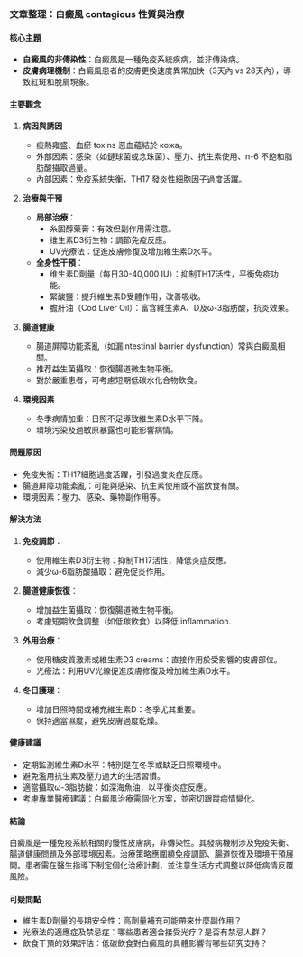 ### 文章整理：白癜風 contagious 性質與治療

#### 核心主題
- **白癜風的非傳染性**：白癜風是一種免疫系統疾病，並非傳染病。
- **皮膚病理機制**：白癜風患者的皮膚更換速度異常加快（3天內 vs 28天內），導致紅斑和脫屑現象。

#### 主要觀念
1. **病因與誘因**
   - 痰熱雍盛、血瘀 toxins 恶血蘊結於 кожа。
   - 外部因素：感染（如鏈球菌或念珠菌）、壓力、抗生素使用、n-6 不飽和脂肪酸攝取過量。
   - 內部因素：免疫系統失衡，TH17 發炎性細胞因子過度活躍。

2. **治療與干預**
   - **局部治療**：
     - 糸固醇藥膏：有效但副作用需注意。
     - 维生素D3衍生物：調節免疫反應。
     - UV光療法：促進皮膚修復及增加維生素D水平。
   - **全身性干預**：
     - 维生素D劑量（每日30-40,000 IU）：抑制TH17活性，平衡免疫功能。
     - 緊酸鹽：提升維生素D受體作用，改善吸收。
     - 膽肝油（Cod Liver Oil）：富含維生素A、D及ω-3脂肪酸，抗炎效果。

3. **腸道健康**
   - 腸道屏障功能紊亂（如漏intestinal barrier dysfunction）常與白癜風相關。
   - 推荐益生菌攝取：恢復腸道微生物平衡。
   - 對於嚴重患者，可考慮短期低碳水化合物飲食。

4. **環境因素**
   - 冬季病情加重：日照不足導致維生素D水平下降。
   - 環境污染及過敏原暴露也可能影響病情。

#### 問題原因
- 免疫失衡：TH17細胞過度活躍，引發過度炎症反應。
- 腸道屏障功能紊亂：可能與感染、抗生素使用或不當飲食有關。
- 環境因素：壓力、感染、藥物副作用等。

#### 解決方法
1. **免疫調節**：
   - 使用維生素D3衍生物：抑制TH17活性，降低炎症反應。
   - 減少ω-6脂肪酸攝取：避免促炎作用。

2. **腸道健康恢復**：
   - 增加益生菌攝取：恢復腸道微生物平衡。
   - 考慮短期飲食調整（如低羰飲食）以降低 inflammation.

3. **外用治療**：
   - 使用糖皮質激素或維生素D3 creams：直接作用於受影響的皮膚部位。
   - 光療法：利用UV光線促進皮膚修復及增加維生素D水平。

4. **冬日護理**：
   - 增加日照時間或補充維生素D：冬季尤其重要。
   - 保持適當濕度，避免皮膚過度乾燥。

#### 健康建議
- 定期監測維生素D水平：特別是在冬季或缺乏日照環境中。
- 避免濫用抗生素及壓力過大的生活習慣。
- 適當攝取ω-3脂肪酸：如深海魚油，以平衡炎症反應。
- 考慮專業醫療建議：白癜風治療需個化方案，並密切跟蹤病情變化。

#### 結論
白癜風是一種免疫系統相關的慢性皮膚病，非傳染性。其發病機制涉及免疫失衡、腸道健康問題及外部環境因素。治療策略應圍繞免疫調節、腸道恢復及環境干預展開。患者需在醫生指導下制定個化治療計劃，並注意生活方式調整以降低病情反覆風險。

#### 可疑問點
- 維生素D劑量的長期安全性：高劑量補充可能帶來什麼副作用？
- 光療法的適應症及禁忌症：哪些患者適合接受光疗？是否有禁忌人群？
- 飲食干預的效果評估：低碳飲食對白癜風的具體影響有哪些研究支持？